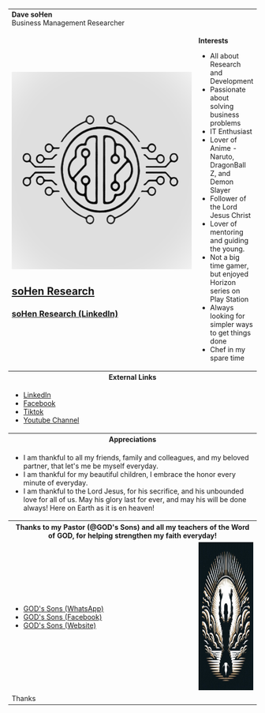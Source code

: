 <table>

<tr>
  <td colspan="2">
    <strong>Dave soHen</strong><br />
    Business Management Researcher<br />
  </td>
</tr>

<tr>
<td width="400px">
<a href="https://sohen.net"><img src="imgs/soHenResearch.png" width="400px" height="400px" /></a>
 <br />
  
## <strong><a href="https://sohen.net">soHen Research</a></strong><br />
### <strong><a href="https://za.linkedin.com/company/sohen-research">soHen Research (LinkedIn)</a></strong>
</td>
<td>



<strong>Interests</strong>

<ul>
  <li>All about Research and Development</li>
  <li>Passionate about solving business problems</li>
  <li>IT Enthusiast</li>
  <li>Lover of Anime - Naruto, DragonBall Z, and Demon Slayer</li>
  <li>Follower of the Lord Jesus Christ</li>
  <li>Lover of mentoring and guiding the young.</li>
  <li>Not a big time gamer, but enjoyed Horizon series on Play Station</li>
  <li>Always looking for simpler ways to get things done</li>
  <li>Chef in my spare time</li>
</ul>

</td>
</tr>
<tr>
  <th colspan="2">
    External Links
  </th>
 </tr>
<tr>
  <td colspan="2">
    <ul>
      <li><a href="https://www.linkedin.com/in/davesohen">LinkedIn</a></li>
      <li><a href="https://www.facebook.com/profile.php?id=61562956337548">Facebook</a></li>
      <li><a href="https://www.tiktok.com/@davesohen">Tiktok</a></li>
      <li><a href="https://www.youtube.com/@davesohen">Youtube Channel</a></li>
    </ul>
  </td>
 </tr>
 
 <tr>
  <th colspan="2">
    Appreciations
  </th>
 </tr>
<tr>
  <td colspan="2">
    <ul>
      <li>I am thankful to all my friends, family and colleagues, and my beloved partner, that let's me be myself everyday.</li>
      <li>I am thankful for my beautiful children, I embrace the honor every minute of everyday.</li>
      <li>I am thankful to the Lord Jesus, for his secrifice, and his unbounded love for all of us. May his glory last for ever, and may his will be done always! Here on Earth as it is en heaven!</li>
    </ul>
  </td>
 </tr>
 
 
 <tr>
  <th colspan="2">
    Thanks to my Pastor (@GOD's Sons) and all my teachers of the Word of GOD, for helping strengthen my faith everyday!
  </th>
 </tr>
<tr>
  <td width="400px">
    <ul>
      <li><a href="https://l.facebook.com/l.php?u=https%3A%2F%2Fwhatsapp.com%2Fchannel%2F0029VaouCFzGk1FuUzwnbe2c%3Ffbclid%3DIwZXh0bgNhZW0CMTAAAR3K0E0OVpk1unG6Lkw9OWmbRxl1-FMiGE96umjh-drLabhyX_lOUCH2AOE_aem_W8SbixevdLutR1pJZtPDxw&h=AT3UvzjZNWx-NzAX3o84-OAdMgxQsz68Yk2Z-sN56Ioa_4ffL-BT_P_l3vmMBKKorsivtKRGheD-i9dYklM5H6wntrpgsk_YWIRaVMCL0hDmBRleRE4AtyLpzczORTbdJTSfiA">GOD's Sons (WhatsApp)</a></li>
      <li><a href="https://www.facebook.com/profile.php?id=61565963511042">GOD's Sons (Facebook)</a></li>
      <li><a href="https://god-sons.co.za">GOD's Sons (Website)</a></li>
    </ul>
  </td>
  <td>
    <a href="https://l.facebook.com/l.php?u=https%3A%2F%2Fwhatsapp.com%2Fchannel%2F0029VaouCFzGk1FuUzwnbe2c%3Ffbclid%3DIwZXh0bgNhZW0CMTAAAR3K0E0OVpk1unG6Lkw9OWmbRxl1-FMiGE96umjh-drLabhyX_lOUCH2AOE_aem_W8SbixevdLutR1pJZtPDxw&h=AT3UvzjZNWx-NzAX3o84-OAdMgxQsz68Yk2Z-sN56Ioa_4ffL-BT_P_l3vmMBKKorsivtKRGheD-i9dYklM5H6wntrpgsk_YWIRaVMCL0hDmBRleRE4AtyLpzczORTbdJTSfiA"><img src="imgs/GODsSons.jpg" width="300px" height="300px" /></a></td>
 </tr>
 <tr>
   <td colspan="2">
     Thanks
   </td>
 </tr>
 
</table>
